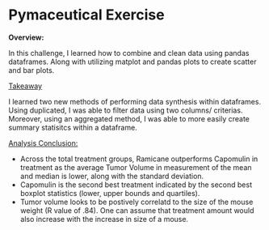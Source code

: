 # Pymaceutical Exercise

**Overview:**

In this challenge, I learned how to combine and clean data using pandas dataframes. Along with utilizing matplot and pandas plots to create scatter and bar plots.

<ins> Takeaway </ins> 

I learned two new methods of performing data synthesis within dataframes. Using duplicated, I was able to filter data using two columns/ criterias. Moreover, using an aggregated method, I was able to more easily create summary statisitcs within a dataframe.

<ins> Analysis Conclusion: </ins> 

* Across the total treatment groups, Ramicane outperforms Capomulin in treatment as the average Tumor Volume in measurement of the mean and median is lower, along with the standard deviation.
* Capomulin is the second best treatment indicated by the second best boxplot statistics (lower, upper bounds and quartiles).
* Tumor volume looks to be postively correlatd to the size of the mouse weight (R value of .84). One can assume that treatment amount would also increase with the increase in size of a mouse.
